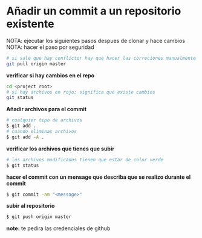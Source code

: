 # Añadir un commit a un repositorio existente

NOTA: ejecutar los siguientes pasos despues de clonar y hace cambios
NOTA: hacer el paso por seguridad
```sh
# si sale que hay conflictor hay que hacer las correciones manualmente
git pull origin master
```

**verificar si hay cambios en el repo**
```sh
cd <project root>
# si hay archivos en rojo; significa que existe cambios
git status
```

**Añadir archivos para el commit**
```sh
# cualquier tipo de archivos
$ git add .
# cuando eliminas archivos
$ git add -A .
```

**verificar los archivos que tienes que subir**
```sh
# los archivos modificados tienen que estar de color verde
$ git status
```

**hacer el commit con un mensage que describa que se realizo durante el commit**
```sh
$ git commit -am "<message>"
```

**subir al repositorio**
```sh
$ git push origin master
```

**note:** te pedira las credenciales de github
